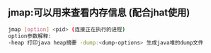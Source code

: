 ## jmap:可以用来查看内存信息 (配合jhat使用)
```bash
jmap [option] <pid> (连接正在执行的进程)
option参数解释:
-heap 打印java heap摘要 -dump:<dump-options> 生成java堆的dump文件

```